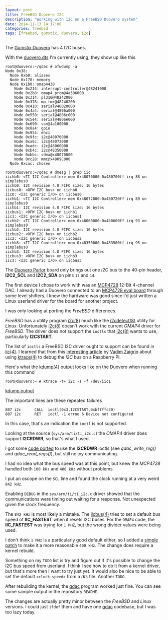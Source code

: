 ```yaml
---
layout: post
title: FreeBSD Duovero I2C
description: "Working with I2C on a FreeBSD Duovero system"
date: 2014-11-13 14:17:00
categories: freebsd
tags: [freebsd, gumstix, duovero, i2c]
---
```


The [Gumstix Duovero][duovero] has 4 I2C buses. 

With the [duovero.dts][duovero-dts] I'm currently using, they show up like this

    root@duovero:~/qdac # ofwdump -a
    Node 0x38:
      Node 0xb0: aliases
      Node 0x178: memory
      Node 0x1b0: omap4430
        Node 0x214: interrupt-controller@48241000
        Node 0x2b8: omap4_prcm@4a306000
        Node 0x314: pl310@48242000
        Node 0x378: mp_tmr@48240200
        Node 0x410: serial@48020000
        Node 0x4a4: serial@4806a000
        Node 0x550: serial@4806c000
        Node 0x5e4: serial@4806e000
        Node 0x690: scm@4a100000
        Node 0x8a4: gpio
        Node 0x954: ehci
        Node 0x9fc: i2c@48070000
        Node 0xa6c: i2c@48072000
        Node 0xadc: i2c@48060000
        Node 0xb4c: i2c@48350000
        Node 0xbbc: sdma@x48070000
        Node 0xc28: mmc@x4809C000
      Node 0xcac: chosen

    root@duovero:~/qdac # dmesg | grep iic
    iichb0: <TI I2C Controller> mem 0x48070000-0x480700ff irq 88 on simplebus0
    iichb0: I2C revision 4.0 FIFO size: 16 bytes
    iicbus0: <OFW I2C bus> on iichb0
    iic0: <I2C generic I/O> on iicbus0
    iichb1: <TI I2C Controller> mem 0x48072000-0x480720ff irq 89 on simplebus0
    iichb1: I2C revision 4.0 FIFO size: 16 bytes
    iicbus1: <OFW I2C bus> on iichb1
    iic1: <I2C generic I/O> on iicbus1
    iichb2: <TI I2C Controller> mem 0x48060000-0x480600ff irq 93 on simplebus0
    iichb2: I2C revision 4.0 FIFO size: 16 bytes
    iicbus2: <OFW I2C bus> on iichb2
    iic2: <I2C generic I/O> on iicbus2
    iichb3: <TI I2C Controller> mem 0x48350000-0x483500ff irq 95 on simplebus0
    iichb3: I2C revision 4.0 FIFO size: 16 bytes
    iicbus3: <OFW I2C bus> on iichb3
    iic3: <I2C generic I/O> on iicbus3


The [Duovero Parlor][duovero-parlor] board only brings out one *I2C* bus to the 40-pin header, **I2C2_SCL** and **I2C2_SDA** on pins `12` and `14`.

The first device I chose to work with was an [MCP4728][mcp4728] 12-Bit 4-channel DAC. I already had a Duovero connected to an [MCP4728 eval board][mcp4728-evalboard] through some level shifters. I knew the hardware was good since I'd just written a Linux userland driver for the board for another project. 

I was only looking at porting the *FreeBSD* differences.

*FreeBSD* has a utility program [i2c(8)][i2c] much like the [i2cdetect(8)][i2cdetect] utility for *Linux*. Unfortunately [i2c(8)][i2c] doesn't work with the current *OMAP4* driver for *FreeBSD*. The driver does not support the `ioctls` that [i2c(8)][i2c] wants to use, particularly **I2CSTART**.

The list of `ioctls` a FreeBSD I2C driver ought to support can be found in [iic(4)][iic]. I learned that from this [interesting article][vzaigrin-i2c-ktrace] by [Vadim Zaigrin][vzaigrin] about using [ktrace(4)][ktrace] to debug the *I2C* bus on a Raspberry Pi.


Here's what the [kdump(4)][kdump] output looks like on the Duovero when running this command

    root@duovero:~ # ktrace -t+ i2c -s -f /dev/iic1

[kdump output][kdump-output]
 
The important lines are these repeated failures

    807 i2c      CALL  ioctl(0x3,I2CSTART,0xbffffc30)
    807 i2c      RET   ioctl -1 errno 6 Device not configured

In this case, that's an indication the `ioctl` is not supported.

Looking at the source (`sys/arm/ti/ti_i2c.c`) the *OMAP4* driver does support **I2CRDWR**, so that's what I used.

I got some [code ported][mcp4728-qdac-c] to use the **I2CRDWR** ioctls (see *qdac_write_reg()* and *qdac_read_regs()*), but still no joy communicating.

I had no idea what the bus speed was at this point, but knew the *MCP4728* handled both `100 kHz` and `400 kHz` without problems.

I put an oscope on the `SCL` line and found the clock running at a very weird `842 kHz`.

Enabling `DEBUG` in the `sys/arm/ti/ti_i2c.c` driver showed that the communications were timing out waiting for a response. Not unexpected given the clock frequency.  

The `842 kHz` is most likely a mistake. The [iicbus(4)][iicbus] tries to set a default bus speed of **IIC_FASTEST** when it resets I2C buses. For the `OMAP4` code, the **IIC_FASTEST** was trying for `1 MHZ`, but the wrong divider values were being used.

I don't think `1 MHz` is a particularly good default either, so I added a [simple patch][default-speed-patch] to make it a more reasonable `400 kHz`. The change does require a kernel rebuild.

Something on my `TODO` list is try and figure out if it's possible to change the I2C bus speed from userland. I think I see how to do it from a kernel driver, but that's more then I want to try just yet. It would also be nice to be able to set the default `<clock-speed>` from a *dts* file. Another `TODO`.

After rebuilding the kernel, the [qdac][qdac] program worked just fine. You can see some sample output in the repository `README`. 

The changes are actually pretty minor between the *FreeBSD* and *Linux* versions. I could just `ifdef` them and have one [qdac][qdac] codebase, but I was too lazy today.


[duovero]: https://store.gumstix.com/index.php/category/43/
[duovero-dts]: https://github.com/scottellis/duovero-freebsd/blob/master/sys/boot/fdt/dts/arm/duovero.dts
[default-speed-patch]: https://github.com/scottellis/duovero-freebsd/blob/master/patches/omap4-i2c-default-speed.patch
[duovero-parlor]: https://store.gumstix.com/index.php/products/287/
[i2c]: http://www.freebsd.org/cgi/man.cgi?query=i2c&apropos=0&sektion=8&manpath=FreeBSD+11-current&arch=default&format=html
[i2cdetect]: http://linux.die.net/man/8/i2cdetect
[iic]: http://www.freebsd.org/cgi/man.cgi?query=iic&sektion=4&apropos=0&manpath=FreeBSD+11-current
[vzaigrin-i2c-ktrace]: http://vzaigrin.wordpress.com/2014/04/28/working-with-i2c-in-freebsd-on-raspberry-pi/
[vzaigrin]: http://vzaigrin.wordpress.com/
[ktrace]: http://www.freebsd.org/cgi/man.cgi?query=ktrace&apropos=0&sektion=4&manpath=FreeBSD+11-current&arch=default&format=html
[kdump]: http://www.freebsd.org/cgi/man.cgi?query=kdump&apropos=0&sektion=4&manpath=FreeBSD+11-current&arch=default&format=html
[kdump-output]: https://gist.github.com/scottellis/460c0bb15871a9ff3843
[mcp4728-qdac-c]: https://github.com/scottellis/qdac/blob/master/mcp4728-qdac.c
[qdac]: https://github.com/scottellis/qdac
[mcp4728]: http://ww1.microchip.com/downloads/en/DeviceDoc/22187E.pdf
[mcp4728-evalboard]: http://www.digikey.com/product-search/en/programmers-development-systems/evaluation-boards-digital-to-analog-converters-dacs/2622540?k=mcp4728
[iicbus]: http://www.freebsd.org/cgi/man.cgi?query=iicbus&apropos=0&sektion=4&manpath=FreeBSD+11-current&arch=default&format=html